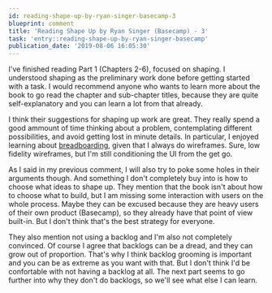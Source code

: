 ```yaml
---
id: reading-shape-up-by-ryan-singer-basecamp-3
blueprint: comment
title: 'Reading Shape Up by Ryan Singer (Basecamp) - 3'
task: 'entry::reading-shape-up-by-ryan-singer-basecamp'
publication_date: '2019-08-06 16:05:30'
---
```


I've finished reading Part 1 (Chapters 2-6), focused on shaping. I understood shaping as the preliminary work done before getting started with a task. I would recommend anyone who wants to learn more about the book to go read the chapter and sub-chapter titles, because they are quite self-explanatory and you can learn a lot from that already.

I think their suggestions for shaping up work are great. They really spend a good ammount of time thinking about a problem, contemplating different possibilities, and avoid getting lost in minute details. In particular, I enjoyed learning about [breadboarding](https://basecamp.com/shapeup/1.3-chapter-04#breadboarding), given that I always do wireframes. Sure, low fidelity wireframes, but I'm still conditioning the UI from the get go.

As I said in my previous comment, I will also try to poke some holes in their arguments though. And something I don't completely buy into is how to choose what ideas to shape up. They mention that the book isn't about how to choose what to build, but I am missing some interaction with users on the whole process. Maybe they can be excused because they are heavy users of their own product (Basecamp), so they already have that point of view built-in. But I don't think that's the best strategy for everyone.

They also mention not using a backlog and I'm also not completely convinced. Of course I agree that backlogs can be a dread, and they can grow out of proportion. That's why I think backlog grooming is important and you can be as extreme as you want with that. But I don't think I'd be confortable with not having a backlog at all. The next part seems to go further into why they don't do backlogs, so we'll see what else I can learn.

